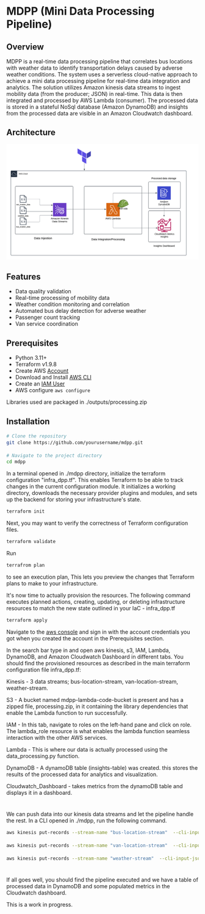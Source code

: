 # MDPP (Mini Data Processing Pipeline)

## Overview
MDPP is a real-time data processing pipeline that correlates bus locations with weather data to identify transportation delays caused by adverse weather conditions. The system uses a serverless cloud-native approach to achieve a mini data processing pipeline for real-time data integration and analytics. The solution utilizes Amazon kinesis data streams to ingest mobility data (from the producer; JSON) in real-time. This data is then integrated and processed by AWS Lambda (consumer). The processed data is stored in a stateful NoSql database (Amazon DynamoDB) and insights from the processed data are visible in an Amazon Cloudwatch dashboard.

## Architecture

![Architecture Diagram](mdpp_architecture_diagram.png)


## Features

- Data quality validation
- Real-time processing of mobility data
- Weather condition monitoring and correlation
- Automated bus delay detection for adverse weather
- Passenger count tracking
- Van service coordination


## Prerequisites
- Python 3.11+
- Terraform v1.9.8
- Create AWS [Account](https://console.aws.amazon.com/) 
- Download and Install [AWS CLI](https://docs.aws.amazon.com/cli/latest/userguide/getting-started-install.html)
- Create an [IAM User](https://us-east-1.console.aws.amazon.com/iam/home?region=us-east-1#/users)
- AWS configure ``` aws configure ```


Libraries used are packaged in ./outputs/processing.zip


## Installation
```bash
# Clone the repository
git clone https://github.com/yourusername/mdpp.git

# Navigate to the project directory
cd mdpp
```

In a terminal opened in ./mdpp directory, initialize the terraform configuration "infra_dpp.tf". This enables Terraform to be able to track changes in the current configuration module.
It initializes a working directory, downloads the necessary provider plugins and modules, and sets up the backend for storing your infrastructure's state.
```bash
terraform init
```
Next, you may want to verify the correctness of Terraform configuration files.
```bash
terraform validate
```
Run 
```bash
terrafrom plan
```
to see an execution plan, This lets you preview the changes that Terraform plans to make to your infrastructure.

It's now time to actually provision the resources. The following command executes planned actions, creating, updating, or deleting infrastructure resources to match the new state outlined in your IaC - infra_dpp.tf

```bash
terraform apply
```

Navigate to the [aws console](https://aws.amazon.com/console/) and sign in with the account credentials you got when you created the account in the Prerequisites section.

In the search bar type in and open aws kinesis, s3, IAM, Lambda, DynamoDB, and Amazon Cloudwatch Dashboard in different tabs. You should find the provisioned resources as described in the main terraform configuration file infra_dpp.tf: 

Kinesis - 3 data streams; bus-location-stream, van-location-stream, weather-stream.

S3 - A bucket named mdpp-lambda-code-bucket is present and has a zipped file, processing.zip, in it containing the library dependencies that enable the Lambda function to run successfully.

IAM - In this tab, navigate to roles on the left-hand pane and click on role. The lambda_role resource is what enables the lambda function seamless interaction with the other AWS services.

Lambda - This is where our data is actually processed using the data_processing.py function.

DynamoDB - A dynamoDB table (insights-table) was created. this stores the results of the processed data for analytics and visualization.

Cloudwatch_Dashboard - takes metrics from the dynamoDB table and displays it in a dashboard.


#
We can push data into our kinesis data streams and let the pipeline handle the rest.
In a CLI opened in ./mdpp, run the following command.
```bash
aws kinesis put-records --stream-name "bus-location-stream"  --cli-input-json file://sample_data/bus_location_data.json --region us-east-1

aws kinesis put-records --stream-name "van-location-stream"  --cli-input-json file://sample_data/van_location_data.json --region us-east-1

aws kinesis put-records --stream-name "weather-stream"  --cli-input-json file://sample_data/weather_data.json --region us-east-1
```
#
If all goes well, you should find the pipeline executed and we have a table of processed data in DynamoDB and some populated metrics in the Cloudwatch dashboard.

This is a work in progress. 
